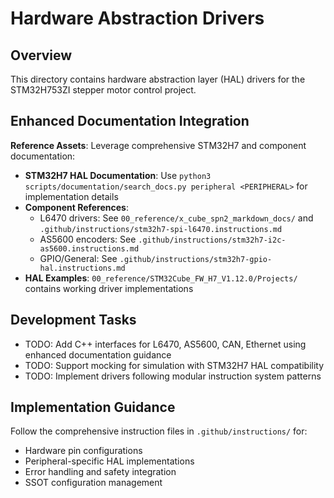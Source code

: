 # Hardware Abstraction Drivers

## Overview
This directory contains hardware abstraction layer (HAL) drivers for the STM32H753ZI stepper motor control project.

## Enhanced Documentation Integration
**Reference Assets**: Leverage comprehensive STM32H7 and component documentation:
- **STM32H7 HAL Documentation**: Use `python3 scripts/documentation/search_docs.py peripheral <PERIPHERAL>` for implementation details
- **Component References**: 
  - L6470 drivers: See `00_reference/x_cube_spn2_markdown_docs/` and `.github/instructions/stm32h7-spi-l6470.instructions.md`
  - AS5600 encoders: See `.github/instructions/stm32h7-i2c-as5600.instructions.md`
  - GPIO/General: See `.github/instructions/stm32h7-gpio-hal.instructions.md`
- **HAL Examples**: `00_reference/STM32Cube_FW_H7_V1.12.0/Projects/` contains working driver implementations

## Development Tasks
- TODO: Add C++ interfaces for L6470, AS5600, CAN, Ethernet using enhanced documentation guidance
- TODO: Support mocking for simulation with STM32H7 HAL compatibility
- TODO: Implement drivers following modular instruction system patterns

## Implementation Guidance
Follow the comprehensive instruction files in `.github/instructions/` for:
- Hardware pin configurations
- Peripheral-specific HAL implementations
- Error handling and safety integration
- SSOT configuration management
